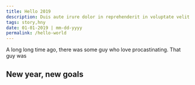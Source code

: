 ```yaml
---
title: Hello 2019
description: Duis aute irure dolor in reprehenderit in voluptate velit esse cillum dolore eu fugiat nulla pariatur
tags: story,hny
date: 01-01-2019 | mm-dd-yyyy
permalink: /hello-world
---
```


A long long time ago, there was some guy who love procastinating. That guy was

## New year, new goals

